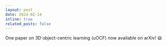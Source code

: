 ```yaml
---
layout: post
date: 2024-02-14
inline: true
related_posts: false
---
```


One paper on 3D object-centric learning (uOCF) now available on arXiv! :smiley:
